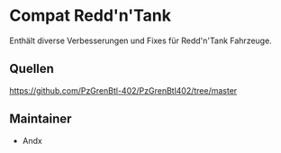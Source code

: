 # Compat Redd'n'Tank

Enthält diverse Verbesserungen und Fixes für Redd'n'Tank Fahrzeuge.

## Quellen

<https://github.com/PzGrenBtl-402/PzGrenBtl402/tree/master>

## Maintainer

- Andx
